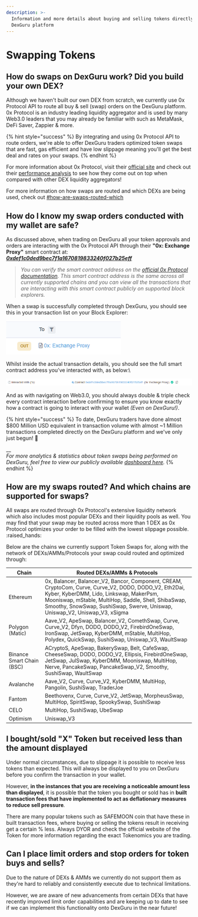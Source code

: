 ```yaml
---
description: >-
  Information and more details about buying and selling tokens directly on the
  DexGuru platform
---
```


# Swapping Tokens

## **How do swaps on DexGuru work? Did you build your own DEX?**

Although we haven't built our own DEX from scratch, we currently use 0x Protocol API to route all buy & sell (swap) orders on the DexGuru platform. 0x Protocol is an industry leading liquidity aggregator and is used by many Web3.0 leaders that you may already be familiar with such as MetaMask, DeFi Saver, Zappier & more.

{% hint style="success" %}
By integrating and using 0x Protocol API to route orders, we're able to offer DexGuru traders optimized token swaps that are fast, gas efficient and have low slippage meaning you'll get the best deal and rates on your swaps.
{% endhint %}

For more information about 0x Protocol, visit their [official site](https://0x.org) and check out their [performance analysis](https://blog.0xproject.com/a-comprehensive-analysis-on-dex-liquidity-aggregators-performance-dfb9654b0723) to see how they come out on top when compared with other DEX liquidity aggregators!

For more information on how swaps are routed and which DEXs are being used, check out [#how-are-swaps-routed-which](swapping-tokens.md#how-are-swaps-routed-which "mention")

## **How do I know my swap orders conducted with my wallet are safe?**

As discussed above, when trading on DexGuru all your token approvals and orders are interacting with the 0x Protocol API through their **"0x: Exchange Proxy"** smart contract at: [_**0xdef1c0ded9bec7f1a1670819833240f027b25eff**_](https://etherscan.io/address/0xdef1c0ded9bec7f1a1670819833240f027b25eff)&#x20;

> _You can verify the smart contract address on the_ [_official 0x Protocol documentation_](https://0x.org/docs/guides/0x-cheat-sheet)_. This smart contract address is the same across all currently supported chains and you can view all the transactions that are interacting with this smart contract publicly on supported block explorers._

When a swap is successfully completed through DexGuru, you should see this in your transaction list on your Block Explorer:

![Transaction List on EtherScan](<../.gitbook/assets/image (29).png>)

Whilst inside the actual transaction details, you should see the full smart contract address you’ve interacted with, as below:\


![Transaction Details on EtherScan](<../.gitbook/assets/image (25).png>)

And as with navigating on Web3.0, you should always double & triple check every contract interaction before confirming to ensure you know exactly how a contract is going to interact with your wallet _(Even on DexGuru!)_.

{% hint style="success" %}
To date, DexGuru traders have done almost $800 Million USD equivalent in transaction volume with almost \~1 Million transactions completed directly on the DexGuru platform and we've only just begun! :rocket:

__\
_For more analytics & statistics about token swaps being performed on DexGuru, feel free to view our publicly available_ [_dashboard here_](https://metabase.spaceship.0x.org/public/dashboard/e79bb86a-6777-4655-88fd-6453fdbefe0f?affiliate\_address=0x720c9244473dfc596547c1f7b6261c7112a3dad4)_._
{% endhint %}

## **How are my swaps routed? And which chains are supported for swaps?**&#x20;

All swaps are routed through 0x Protocol's extensive liquidity network which also includes most popular DEXs and their liquidity pools as well. You may find that your swap may be routed across more than 1 DEX as 0x Protocol optimizes your order to be filled with the lowest slippage possible. :raised\_hands:

Below are the chains we currently support Token Swaps for, along with the network of DEXs/AMMs/Protocols your swap could routed and optimized through:

| Chain                     | Routed DEXs/AMMs & Protocols                                                                                                                                                                                                                                                                   |
| ------------------------- | ---------------------------------------------------------------------------------------------------------------------------------------------------------------------------------------------------------------------------------------------------------------------------------------------- |
| Ethereum                  | 0x, Balancer, Balancer\_V2, Bancor, Component, CREAM, CryptoCom, Curve, Curve\_V2, DODO, DODO\_V2, Eth2Dai, Kyber, KyberDMM, Lido, Linkswap, MakerPsm, Mooniswap, mStable, MultiHop, Saddle, Shell, ShibaSwap, Smoothy, SnowSwap, SushiSwap, Swerve, Uniswap, Uniswap\_V2, Uniswap\_V3, xSigma |
| Polygon (Matic)           | Aave\_V2, ApeSwap, Balancer\_V2, ComethSwap, Curve, Curve\_V2, Dfyn, DODO, DODO\_V2, FirebirdOneSwap, IronSwap, JetSwap, KyberDMM, mStable, MultiHop, Polydex, QuickSwap, SushiSwap, Uniswap\_V3, WaultSwap                                                                                    |
| Binance Smart Chain (BSC) | ACryptoS, ApeSwap, BakerySwap, Belt, CafeSwap, CheeseSwap, DODO, DODO\_V2, Ellipsis, FirebirdOneSwap, JetSwap, JulSwap, KyberDMM, Mooniswap, MultiHop, Nerve, PancakeSwap, PancakeSwap\_V2, Smoothy, SushiSwap, WaultSwap                                                                      |
| Avalanche                 | Aave\_V2, Curve, Curve\_V2, KyberDMM, MultiHop, Pangolin, SushiSwap, TraderJoe                                                                                                                                                                                                                 |
| Fantom                    | Beethovenx, Curve, Curve\_V2, JetSwap, MorpheusSwap, MultiHop, SpiritSwap, SpookySwap, SushiSwap                                                                                                                                                                                               |
| CELO                      | MultiHop, SushiSwap, UbeSwap                                                                                                                                                                                                                                                                   |
| Optimism                  | Uniswap\_V3                                                                                                                                                                                                                                                                                    |

## I **bought/sold** "X" Token but received less than the amount displayed

Under normal circumstances, due to slippage it is possible to receive less tokens than expected. This will always be displayed to you on DexGuru before you confirm the transaction in your wallet.

However, **in the instances that you are receiving a noticeable amount less than displayed**, it is possible that the token you bought or sold has in **built transaction fees that have implemented to act as deflationary measures to reduce sell pressure**_._

There are many popular tokens such as SAFEMOON coin that have these in built transaction fees, where buying or selling the tokens result in receiving get a certain % less. Always DYOR and check the official website of the Token for more information regarding the exact Tokenomics you are trading.

## **Can I place limit orders and stop orders for token buys and sells?**

Due to the nature of DEXs & AMMs we currently do not support them as they're hard to reliably and consistently execute due to technical limitations.&#x20;

However, we are aware of new advancements from certain DEXs that have recently improved limit order capabilities and are keeping up to date to see if we can implement this functionality onto DexGuru in the near future!

